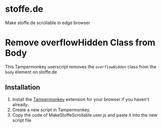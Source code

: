 # stoffe.de
Make stoffe.de scrollable in edge browser

# Remove overflowHidden Class from Body

This Tampermonkey userscript removes the `overflowHidden` class from the `body` element on stoffe.de

## Installation

1. Install the [Tampermonkey](https://www.tampermonkey.net/) extension for your browser if you haven't already.
2. Create a new script in Tampermonkey.
3. Copy the code of MakeStoffeScrollable.user.js and paste it into the new script file
